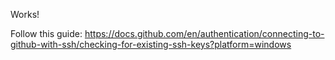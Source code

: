 Works!



Follow this guide:
https://docs.github.com/en/authentication/connecting-to-github-with-ssh/checking-for-existing-ssh-keys?platform=windows



